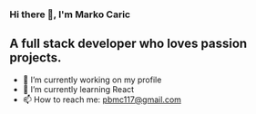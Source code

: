 ### Hi there 👋, I'm Marko Caric
## A full stack developer who loves passion projects. 

<!--
**m-car/m-car** is a ✨ _special_ ✨ repository because its `README.md` (this file) appears on your GitHub profile.


-->
- 🔭 I’m currently working on my profile
- 🌱 I’m currently learning React
- 📫 How to reach me: pbmc117@gmail.com
